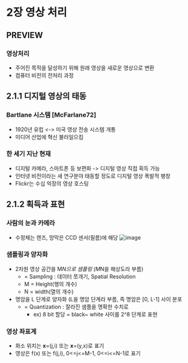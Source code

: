 # 2장 영상 처리
## PREVIEW
### 영상처리
* 주어진 목적을 달성하기 위해 원래 영상을 새로운 영상으로 변환
* 컴퓨터 비전의 전처리 과정

## 2.1.1 디지털 영상의 태동
### Bartlane 시스템 [McFarlane72]
- 1920년 유럽 <-> 미국 영상 전송 시스템 개통
- 미디어 산업에 혁신 불러일으킴

### 한 세기 지난 현재
- 디지털 카메라, 스마트폰 등 보편화 -> 디지털 영상 직접 획득 가능
- 인터넷 비전이라는 새 연구분야 태동할 정도로 디지털 영상 폭발적 팽창
- Flickr는 수십 억장의 영상 호스팅

## 2.1.2 획득과 표현
### 사람의 눈과 카메라
- 수정체는 렌즈, 망막은 CCD 센서(필름)에 해당
![image](https://user-images.githubusercontent.com/47033052/65384698-46723700-dd60-11e9-834b-042f93318efc.png)

### 샘플링과 양자화
- 2차원 영상 공간을 M*N으로 샘플링 (M*N을 해상도라 부름)
	- = Sampling : 데이터 쪼개기, Spatial Resolution
	- M = Height(행의 개수)
	- N = width(열의 개수)
- 명암을 L 단계로 양자화 (L을 명암 단계라 부름, 즉 명암은 [0, L-1] 사이 분포
	- = Quantization : 잘라진 샘플을 명확한 수치로
		- ex) 8 bit 할당 = black~ white 사이를 2^8 단계로 표현
		
### 영상 좌표계
- 화소 위치는 **x**=(j,i) 또는 **x**=(y,x)로 표기
- 영상은 f(x) 또는 f(j,i), 0<=j<=M-1, 0<=i<=N-1로 표기


